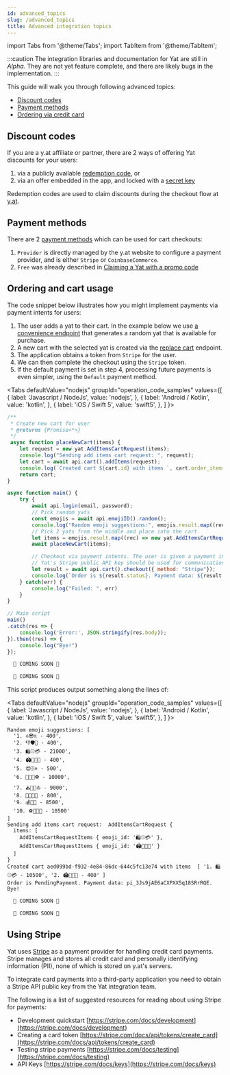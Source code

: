 ```yaml
---
id: advanced_topics
slug: /advanced_topics
title: Advanced integration topics
---
```


import Tabs from '@theme/Tabs';
import TabItem from '@theme/TabItem';

:::caution
The integration libraries and documentation for Yat are still in _Alpha_. They are not yet feature complete, and there are likely bugs in the implementation.
:::

This guide will walk you through following advanced topics:
* [Discount codes](#discount-codes)
* [Payment methods](#payment-methods)
* [Ordering via credit card](#ordering-via-credit-card)

## Discount codes

If you are a y.at affiliate or partner, there are 2 ways of offering Yat discounts for your users:
1. via a publicly available [redemption code](/docs/sdks/nodejs/sdk_nodejs_index#enum-activatorenum), or
2. via an offer embedded in the app, and locked with a [secret key](/docs/sdks/nodejs/sdk_nodejs_index#enum-activatorenum)

Redemption codes are used to claim discounts during the checkout flow at [y.at](https://y.at).

## Payment methods

There are 2 [payment methods](/docs/sdks/nodejs/sdk_nodejs_index#enum-methodenum) which can be used for cart checkouts:
1. `Provider` is directly managed by the y.at website to configure a payment provider, and is either `Stripe` or
   `CoinbaseCommerce`.
2. `Free` was already described in [Claiming a Yat with a promo code](/docs/integration_general#claiming-a-yat-with-a-promo-code)

## Ordering and cart usage

The code snippet below illustrates how you might implement payments via payment intents for users:
1. The user adds a yat to their cart. In the example below we use
   [a convenience endpoint](/docs/api-ref/#return-random-emoji) that generates a random yat that is available for
   purchase.
2. A new cart with the selected yat is created via the [replace cart](/docs/api-ref#replace-cart-items) endpoint.
3. The application obtains a token from `Stripe` for the user.
4. We can then complete the checkout using the `Stripe` token.
5. If the default payment is set in step 4, processing future payments is even simpler, using the `Default` payment
   method.

<Tabs
  defaultValue="nodejs"
  groupId="operation_code_samples"
  values={[
    { label: 'Javascript / NodeJs', value: 'nodejs', },
    { label: 'Android / Kotlin', value: 'kotlin', },
    { label: 'iOS / Swift 5', value: 'swift5', },
  ]
}>

<TabItem value="nodejs">

```javascript
/**
 * Create new cart for user
 * @returns {Promise<*>}
 */
 async function placeNewCart(items) {
    let request = new yat.AddItemsCartRequest(items);
    console.log("Sending add items cart request: ", request);
    let cart = await api.cart().addItems(request);
    console.log(`Created cart ${cart.id} with items `, cart.order_items.map((rec, i) => `${i+1}. ${rec.emoji_id} - ${rec.unit_price_in_cents}`));
    return cart;
}

async function main() {
    try {
        await api.login(email, password);
        // Pick random yats
        const emojis = await api.emojiID().random();
        console.log("Random emoji suggestions:", emojis.result.map((rec, i) => `${i+1}. ${rec.emoji_id} - ${rec.price}`));
        // Pick 2 yats from the middle and place into the cart
        let items = emojis.result.map((rec) => new yat.AddItemsCartRequestItems(rec.emoji_id)).splice(2, 2);
        await placeNewCart(items);

        // Checkout via payment intents. The user is given a payment intent ID which may be used to complete the purchase.
        // Yat's Stripe public API key should be used for communication with Stripe
        let result = await api.cart().checkout({ method: "Stripe"});
        console.log(`Order is ${result.status}. Payment data: ${result.payment_method_data.payment_intent_id}.`);
    } catch(err) {
        console.log("Failed: ", err)
    }
}

// Main script
main()
.catch(res => {
    console.log('Error:', JSON.stringify(res.body));
}).then((res) => {
    console.log("Bye!")
});
```

</TabItem>
<TabItem value="swift5">

```swift
  🚧 COMING SOON 🚧
```

</TabItem>
<TabItem value="kotlin">

```kotlin
  🚧 COMING SOON 🚧
```

</TabItem>
</Tabs>

This script produces output something along the lines of:


<Tabs
  defaultValue="nodejs"
  groupId="operation_code_samples"
  values={[
    { label: 'Javascript / NodeJs', value: 'nodejs', },
    { label: 'Android / Kotlin', value: 'kotlin', },
    { label: 'iOS / Swift 5', value: 'swift5', },
  ]
}>

<TabItem value="nodejs">

```
Random emoji suggestions: [
  '1. ♎😎♏ - 400',
  '2. 👎🛡️🌰 - 400',
  '3. 🛍️⚾💳 - 21000',
  '4. 🏟️🏀🎸🍵 - 400',
  '5. 😍🗄️✡️ - 500',
  '6. 🐨💍🐉⚽ - 10000',
  '7. ⛪🌴🍜⛵ - 9000',
  '8. 🦉🎏🌮💩 - 800',
  '9. 💰🦍🎥 - 8500',
  '10. ⚽🍔🚀👀 - 10500'
]
Sending add items cart request:  AddItemsCartRequest {
  items: [
    AddItemsCartRequestItems { emoji_id: '🛍️⚾💳' },
    AddItemsCartRequestItems { emoji_id: '🏟️🏀🎸🍵' }
  ]
}
Created cart aed099bd-f932-4e84-86dc-644c5fc13e74 with items  [ '1. 🛍️⚾💳 - 10500', '2. 🏟️🏀🎸🍵 - 400' ]
Order is PendingPayment. Payment data: pi_3Js9jAE6aCXPXX5q18SRrRQE.
Bye!
```

</TabItem>
<TabItem value="swift5">

```swift
  🚧 COMING SOON 🚧
```

</TabItem>
<TabItem value="kotlin">

```kotlin
  🚧 COMING SOON 🚧
```

</TabItem>
</Tabs>


## Using Stripe

Yat uses [Stripe](https://stripe.com/) as a payment provider for handling credit card payments. Stripe manages and stores
all credit card and personally identifying information (PII), none of which is stored on y.at's servers.

To integrate card payments into a third-party application you need to obtain a Stripe API public key from the Yat integration team.

The following is a list of suggested resources for reading about using Stripe for payments:
- Development quickstart [https://stripe.com/docs/development](https://stripe.com/docs/development)
- Creating a card token [https://stripe.com/docs/api/tokens/create_card](https://stripe.com/docs/api/tokens/create_card)
- Testing stripe payments [https://stripe.com/docs/testing](https://stripe.com/docs/testing)
- API Keys [https://stripe.com/docs/keys](https://stripe.com/docs/keys)
